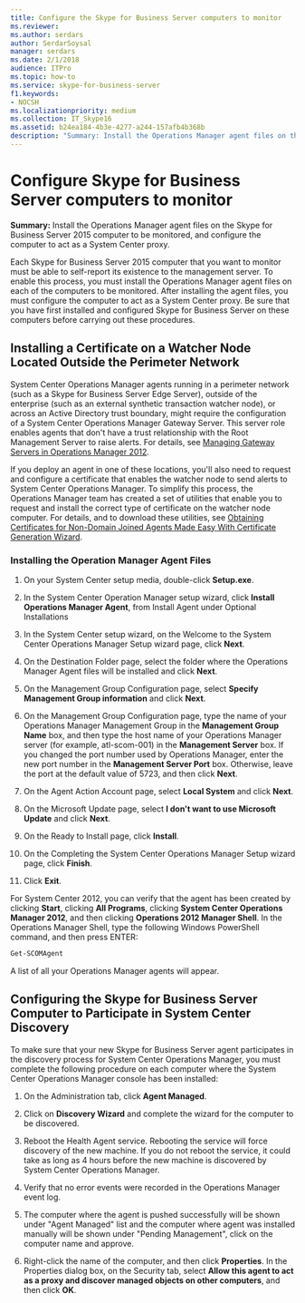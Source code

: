 ```yaml
---
title: Configure the Skype for Business Server computers to monitor
ms.reviewer: 
ms.author: serdars
author: SerdarSoysal
manager: serdars
ms.date: 2/1/2018
audience: ITPro
ms.topic: how-to
ms.service: skype-for-business-server
f1.keywords:
- NOCSH
ms.localizationpriority: medium
ms.collection: IT_Skype16
ms.assetid: b24ea184-4b3e-4277-a244-157afb4b368b
description: "Summary: Install the Operations Manager agent files on the Skype for Business Server 2015 computer to be monitored, and configure the computer to act as a System Center proxy."
---
```


# Configure Skype for Business Server computers to monitor

**Summary:** Install the Operations Manager agent files on the Skype for Business Server 2015 computer to be monitored, and configure the computer to act as a System Center proxy.

Each Skype for Business Server 2015 computer that you want to monitor must be able to self-report its existence to the management server. To enable this process, you must install the Operations Manager agent files on each of the computers to be monitored. After installing the agent files, you must configure the computer to act as a System Center proxy. Be sure that you have first installed and configured Skype for Business Server on these computers before carrying out these procedures.

## Installing a Certificate on a Watcher Node Located Outside the Perimeter Network
<a name="watcher_node_outside"> </a>

System Center Operations Manager agents running in a perimeter network (such as a Skype for Business Server Edge Server), outside of the enterprise (such as an external synthetic transaction watcher node), or across an Active Directory trust boundary, might require the configuration of a System Center Operations Manager Gateway Server. This server role enables agents that don't have a trust relationship with the Root Management Server to raise alerts. For details, see [Managing Gateway Servers in Operations Manager 2012](/previous-versions/system-center/system-center-2012-R2/hh212823(v=sc.12)).

If you deploy an agent in one of these locations, you'll also need to request and configure a certificate that enables the watcher node to send alerts to System Center Operations Manager. To simplify this process, the Operations Manager team has created a set of utilities that enable you to request and install the correct type of certificate on the watcher node computer. For details, and to download these utilities, see [Obtaining Certificates for Non-Domain Joined Agents Made Easy With Certificate Generation Wizard](https://techcommunity.microsoft.com/t5/system-center-blog/obtaining-certificates-for-non-domain-joined-agents-made-easy/ba-p/340467).

### Installing the Operation Manager Agent Files

1. On your System Center setup media, double-click **Setup.exe**.

2. In the System Center Operation Manager setup wizard, click **Install Operations Manager Agent**, from Install Agent under Optional Installations

3. In the System Center setup wizard, on the Welcome to the System Center Operations Manager Setup wizard page, click **Next**.

4. On the Destination Folder page, select the folder where the Operations Manager Agent files will be installed and click **Next**.

5. On the Management Group Configuration page, select **Specify Management Group information** and click **Next**.

6. On the Management Group Configuration page, type the name of your Operations Manager Management Group in the **Management Group Name** box, and then type the host name of your Operations Manager server (for example, atl-scom-001) in the **Management Server** box. If you changed the port number used by Operations Manager, enter the new port number in the **Management Server Port** box. Otherwise, leave the port at the default value of 5723, and then click **Next**.

7. On the Agent Action Account page, select **Local System** and click **Next**.

8. On the Microsoft Update page, select **I don't want to use Microsoft Update** and click **Next**.

9. On the Ready to Install page, click **Install**.

10. On the Completing the System Center Operations Manager Setup wizard page, click **Finish**.

11. Click **Exit**.

For System Center 2012, you can verify that the agent has been created by clicking **Start**, clicking **All Programs**, clicking **System Center Operations Manager 2012**, and then clicking **Operations 2012 Manager Shell**. In the Operations Manager Shell, type the following Windows PowerShell command, and then press ENTER:
```PowerShell
Get-SCOMAgent
```

A list of all your Operations Manager agents will appear.
## Configuring the Skype for Business Server Computer to Participate in System Center Discovery
<a name="watcher_node_outside"> </a>

To make sure that your new Skype for Business Server agent participates in the discovery process for System Center Operations Manager, you must complete the following procedure on each computer where the System Center Operations Manager console has been installed:

1. On the Administration tab, click **Agent Managed**.

2. Click on **Discovery Wizard** and complete the wizard for the computer to be discovered.

3. Reboot the Health Agent service. Rebooting the service will force discovery of the new machine. If you do not reboot the service, it could take as long as 4 hours before the new machine is discovered by System Center Operations Manager.

4. Verify that no error events were recorded in the Operations Manager event log.

5. The computer where the agent is pushed successfully will be shown under "Agent Managed" list and the computer where agent was installed manually will be shown under "Pending Management", click on the computer name and approve.

6. Right-click the name of the computer, and then click **Properties**. In the Properties dialog box, on the Security tab, select **Allow this agent to act as a proxy and discover managed objects on other computers**, and then click **OK**.